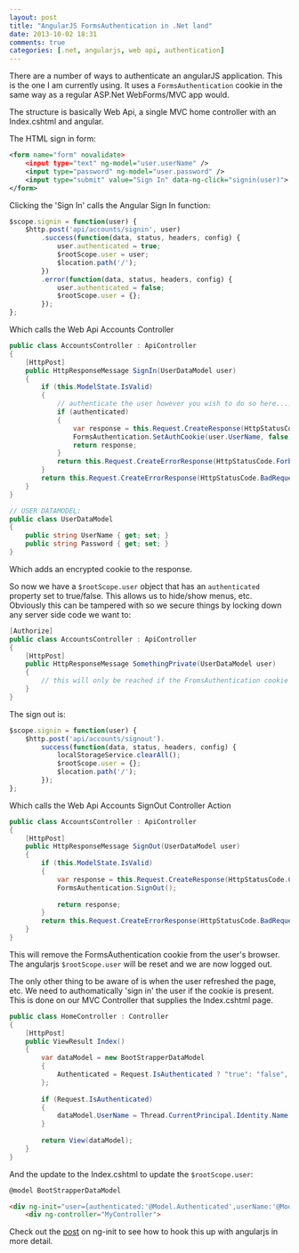 ```yaml
---
layout: post
title: "AngularJS FormsAuthentication in .Net land"
date: 2013-10-02 18:31
comments: true
categories: [.net, angularjs, web api, authentication]
---
```

There are a number of ways to authenticate an angularJS application.  This is the one I am currently using.  It uses a `FormsAuthentication` cookie in the same way as a regular ASP.Net WebForms/MVC app would.

The structure is basically Web Api, a single MVC home controller with an Index.cshtml and angular.
<!--more-->
The HTML sign in form:
```xml
<form name="form" novalidate>
    <input type="text" ng-model="user.userName" />
    <input type="password" ng-model="user.password" />
    <input type="submit" value="Sign In" data-ng-click="signin(user)">
</form>
```

Clicking the 'Sign In' calls the Angular Sign In function:

```js
$scope.signin = function(user) {
    $http.post('api/accounts/signin', user)
        .success(function(data, status, headers, config) {
            user.authenticated = true;
            $rootScope.user = user;
            $location.path('/');
        })
        .error(function(data, status, headers, config) {
            user.authenticated = false;
            $rootScope.user = {};
        });
};
```

Which calls the Web Api Accounts Controller
```c#
public class AccountsController : ApiController
{
    [HttpPost]
    public HttpResponseMessage SignIn(UserDataModel user)
    {
        if (this.ModelState.IsValid)
        {
            // authenticate the user however you wish to do so here....
            if (authenticated)
            {
                var response = this.Request.CreateResponse(HttpStatusCode.Created, true);
                FormsAuthentication.SetAuthCookie(user.UserName, false);
                return response;
            }
            return this.Request.CreateErrorResponse(HttpStatusCode.Forbidden);
        }
        return this.Request.CreateErrorResponse(HttpStatusCode.BadRequest, this.ModelState);
    }
}

// USER DATAMODEL:
public class UserDataModel
{
    public string UserName { get; set; }
    public string Password { get; set; }
}
```

Which adds an encrypted cookie to the response.

So now we have a `$rootScope.user` object that has an `authenticated` property set to true/false.  This allows us to hide/show menus, etc.  Obviously this can be tampered with so we secure things by locking down any server side code we want to:

```c#
[Authorize]
public class AccountsController : ApiController
{
    [HttpPost]
    public HttpResponseMessage SomethingPrivate(UserDataModel user)
    {
        // this will only be reached if the FromsAuthentication cookie arrives in the request.  The [Authorize] filter will redirect to a HTTP 403 Forbidden Request if none is present.
    }
}
```

The sign out is:
```js
$scope.signin = function(user) {
    $http.post('api/accounts/signout').
        success(function(data, status, headers, config) {
            localStorageService.clearAll();
            $rootScope.user = {};
            $location.path('/');
        });
};
```

Which calls the Web Api Accounts SignOut Controller Action
```c#
public class AccountsController : ApiController
{
    [HttpPost]
    public HttpResponseMessage SignOut(UserDataModel user)
    {
        if (this.ModelState.IsValid)
        {
            var response = this.Request.CreateResponse(HttpStatusCode.Created, true);
            FormsAuthentication.SignOut();
            
            return response;
        }
        return this.Request.CreateErrorResponse(HttpStatusCode.BadRequest, this.ModelState);
    }
}
```

This will remove the FormsAuthentication cookie from the user's browser.  The angularjs `$rootScope.user` will be reset and we are now logged out.

The only other thing to be aware of is when the user refreshed the page, etc.  We need to authomatically 'sign in' the user if the cookie is present.  This is done on our MVC Controller that supplies the Index.cshtml page.

```c#
public class HomeController : Controller
{
    [HttpPost]
    public ViewResult Index()
    {
        var dataModel = new BootStrapperDataModel
        {
            Authenticated = Request.IsAuthenticated ? "true": "false",
        };
        
        if (Request.IsAuthenticated)
        {
            dataModel.UserName = Thread.CurrentPrincipal.Identity.Name;
        }
        
        return View(dataModel);
    }
}
```

And the update to the Index.cshtml to update the `$rootScope.user`:

```html
@model BootStrapperDataModel

<div ng-init="user={authenticated:'@Model.Authenticated',userName:'@Model.UserName'}">
    <div ng-controller="MyController">
```

Check out the [post](http://seankenny.me/blog/2013/10/02/preloading-angularjs-data-in-net-land/) on ng-init to see how to hook this up with angularjs in more detail.